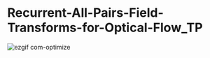 # Recurrent-All-Pairs-Field-Transforms-for-Optical-Flow_TP
![ezgif com-optimize](https://github.com/HraghiArij/Recurrent-All-Pairs-Field-Transforms-for-Optical-Flow_TP/assets/103947168/0768c37d-5238-4d14-a17f-202961d3869c)
